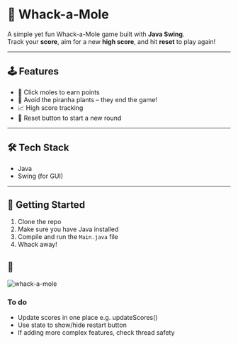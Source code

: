 # 🎯 Whack-a-Mole

A simple yet fun Whack-a-Mole game built with **Java Swing**.  
Track your **score**, aim for a new **high score**, and hit **reset** to play again!

---

## 🕹 Features

- 🎯 Click moles to earn points
- 🌱 Avoid the piranha plants – they end the game!
- 📈 High score tracking
- 🔁 Reset button to start a new round

---

## 🛠 Tech Stack

- Java
- Swing (for GUI)

---

## 🚀 Getting Started

1. Clone the repo
2. Make sure you have Java installed
3. Compile and run the `Main.java` file
4. Whack away!

## 📸

![whack-a-mole](assets/whackamole.gif)

### To do

- Update scores in one place e.g. updateScores()
- Use state to show/hide restart button
- If adding more complex features, check thread safety
